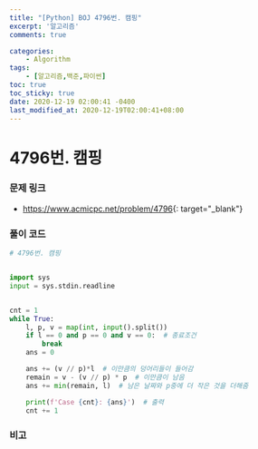 ```yaml
---
title: "[Python] BOJ 4796번. 캠핑"
excerpt: '알고리즘'
comments: true

categories:
    - Algorithm
tags:
    - [알고리즘,백준,파이썬]
toc: true
toc_sticky: true
date: 2020-12-19 02:00:41 -0400
last_modified_at: 2020-12-19T02:00:41+08:00
---
```


# 4796번. 캠핑

### 문제 링크
- <https://www.acmicpc.net/problem/4796>{: target="\_blank"}

### 풀이 코드

```python
# 4796번. 캠핑


import sys
input = sys.stdin.readline


cnt = 1
while True:
    l, p, v = map(int, input().split())
    if l == 0 and p == 0 and v == 0:  # 종료조건
        break
    ans = 0

    ans += (v // p)*l  # 이만큼의 덩어리들이 들어감
    remain = v - (v // p) * p  # 이만큼이 남음
    ans += min(remain, l)  # 남은 날짜와 p중에 더 작은 것을 더해줌

    print(f'Case {cnt}: {ans}')  # 출력
    cnt += 1
```

### 비고